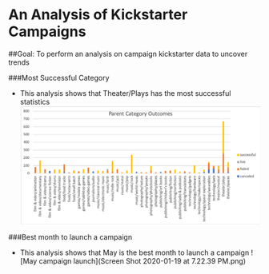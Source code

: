 # An Analysis of Kickstarter Campaigns
##Goal: To perform an analysis on campaign kickstarter data to uncover trends

###Most Successful Category
- This analysis shows that Theater/Plays has the most successful statistics
![Successful Category](Category_outcomes.png)

###Best month to launch a campaign
- This analysis shows that May is the best month to launch a campaign
![May campaign launch](Screen Shot 2020-01-19 at 7.22.39 PM.png)

  

